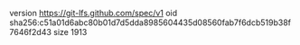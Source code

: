 version https://git-lfs.github.com/spec/v1
oid sha256:c51a01d6abc80b01d7d5dda8985604435d08560fab7f6dcb519b38f7646f2d43
size 1913
